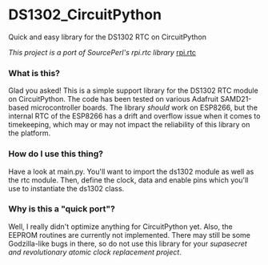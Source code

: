 # DS1302_CircuitPython
Quick and easy library for the DS1302 RTC on CircuitPython

*This project is a port of SourcePerl's rpi.rtc library*
[rpi.rtc](https://github.com/sourceperl/rpi.rtc)


### What is this?
Glad you asked! This is a simple support library for the DS1302 RTC module on CircuitPython. The code has been tested on various Adafruit SAMD21-based microcontroller boards. The library *should* work on ESP8266, but the internal RTC of the ESP8266 has a drift and overflow issue when it comes to timekeeping, which may or may not impact the reliability of this library on the platform.

### How do I use this thing?
Have a look at main.py. You'll want to import the ds1302 module as well as the rtc module. Then, define the clock, data and enable pins which you'll use to instantiate the ds1302 class.

### Why is this a "quick port"?
Well, I really didn't optimize anything for CircuitPython yet. Also, the EEPROM routines are currently not implemented. There may still be some Godzilla-like bugs in there, so do not use this library for your *supasecret and revolutionary atomic clock replacement project*.

